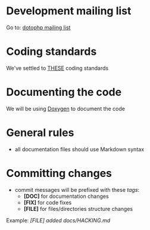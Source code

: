 Development mailing list
========================
Go to: [dotophp mailing list](http://groups.google.com/group/dotophp)

Coding standards
================
We've settled to [THESE](http://framework.zend.com/manual/en/coding-standard.overview.html)
coding standards 

Documenting the code
=======================
We will be using [Doxygen](http://www.stack.nl/~dimitri/doxygen/index.html) to document the code

General rules
=============
* all documentation files should use Markdown syntax

Committing changes
==================
* commit messages will be prefixed with these _tags_: 
	* __[DOC]__ for documentation changes
	* __[FIX]__ for code fixes
	* __[FILE]__ for files/directories structure changes


Example: _[FILE] added docs/HACKING.md_
